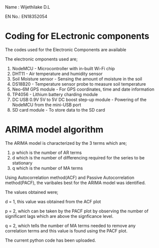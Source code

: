 Name  : Wijethilake D.L

EN No.: EN18352054

# Coding for ELectronic components

The codes used for the Electronic Components are available

The electronic omponents used are;

1. NodeMCU - Microcontroller with in-built Wi-Fi chip
2. DHT11 - Air temperature and humidity sensor
3. Soil Moisture sensor - Sensing the amount of moisture in the soil
4. DS18B20 - Temperature sensor probe to measure soil temperature
5. Neo-6M GPS module - For GPS coordinates, time and date information
6. TP4056 - Lithium battery charding module
7. DC USB 0.9V 5V to 5V DC boost step-up module - Powering of the NodeMCU from the mini-USB port
8. SD card module - To store data to the SD card

# ARIMA model algorithm

The ARIMA model is characterized by the 3 terms which are;
1. p which is the number of AR terms
2. d which is the number of differencing required for the series to be stationary
3. q which is the number of MA terms

Using Autocorrelation method(ACF) and Passive Autocorrelation method(PACF), the varibales best for the ARIMA model was identified.

The values obtained were;

d = 1, this value was obtained from the ACF plot 

p = 2, which can be taken by the PACF plot by observing the number of significant lags which are above the signficance level.

q = 2, which tells the number of MA terms needed to remove any correlation terms and this value is found using the PACF plot.

The current python code has been uploaded.

